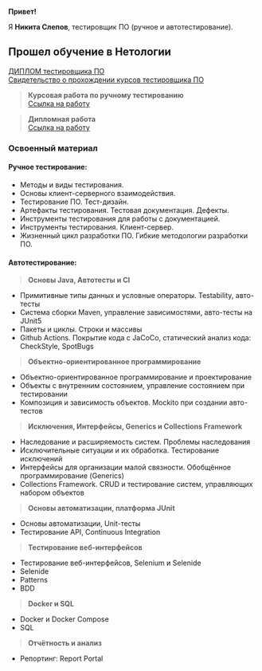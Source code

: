 **Привет!**

Я **Никита Слепов**, тестировщик ПО (ручное и автотестирование).

## Прошел обучение в Нетологии 
[ДИПЛОМ тестировщика ПО](https://drive.google.com/file/d/1AtC_uLhtJXVxQE4IQsnH3lsE2PEKuQER/view?usp=sharing)  
[Свидетельство о прохождении курсов тестировщика ПО](https://drive.google.com/file/d/1iAWYH6fx3ujnhQHjT6xiXIbM4Wr099RA/view?usp=sharing)
>**Курсовая работа по ручному тестированию**  
[Ссылка на работу](https://drive.google.com/drive/folders/1VcIZjkcXImTSUqkfMkXcH0M8l5sAmtoG?usp=sharing)
  
>**Дипломная работа**  
[Ссылка на работу](https://github.com/Lambonik/Diploma)
### Освоенный материал  
#### Ручное тестирование:  
- Методы и виды тестирования.  
- Основы клиент-серверного взаимодействия.  
- Тестирование ПО. Тест-дизайн.   
- Артефакты тестирования. Тестовая документация. Дефекты.   
- Инструменты тестирования для работы с документацией.  
- Инструменты тестирования. Клиент-сервер.  
- Жизненный цикл разработки ПО. Гибкие методологии разработки ПО.  
#### Автотестирование:  
>**Основы Java, Автотесты и CI**
- Примитивные типы данных и условные операторы. Testability, авто-тесты
- Система сборки Maven, управление зависимостями, авто-тесты на JUnit5
- Пакеты и циклы. Строки и массивы
- Github Actions. Покрытие кода с JaCoCo, статический анализ кода: CheckStyle, SpotBugs
>**Объектно-ориентированное программирование**
- Объектно-ориентированное программирование и проектирование
- Объекты с внутренним состоянием, управление состоянием при тестировании
- Композиция и зависимость объектов. Mockito при создании авто-тестов
>**Исключения, Интерфейсы, Generics и Collections Framework**
- Наследование и расширяемость систем. Проблемы наследования
- Исключительные ситуации и их обработка. Тестирование исключений
- Интерфейсы для организации малой связности. Обобщённое программирование (Generics)
- Collections Framework. CRUD и тестирование систем, управляющих набором объектов
>**Основы автоматизации, платформа JUnit**
- Основы автоматизации, Unit-тесты
- Тестирование API, Continuous Integration
>**Тестирование веб-интерфейсов**
- Тестирование веб-интерфейсов, Selenium и Selenide
- Selenide
- Patterns
- BDD
>**Docker и SQL**
- Docker и Docker Compose
- SQL
>**Отчётность и анализ**
- Репортинг: Report Portal
